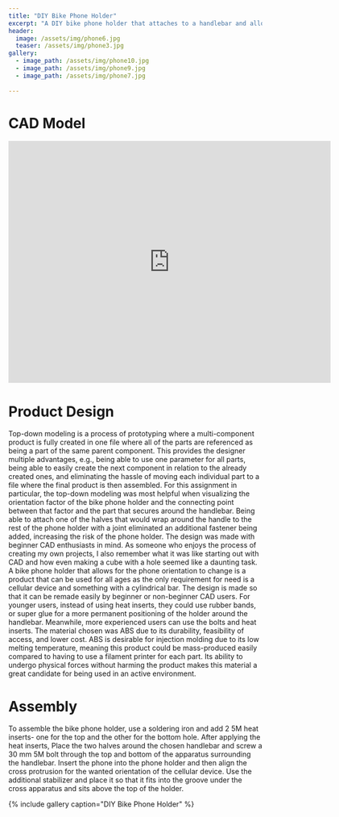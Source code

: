 ```yaml
---
title: "DIY Bike Phone Holder"
excerpt: "A DIY bike phone holder that attaches to a handlebar and allows for the phone to change orientation."
header:
  image: /assets/img/phone6.jpg
  teaser: /assets/img/phone3.jpg
gallery:
  - image_path: /assets/img/phone10.jpg
  - image_path: /assets/img/phone9.jpg
  - image_path: /assets/img/phone7.jpg
   
---
```



# CAD Model
<iframe src="https://vanderbilt643.autodesk360.com/shares/public/SH512d4QTec90decfa6e9c8dbd9baed4fee9?mode=embed" width="640" height="480" allowfullscreen="true" webkitallowfullscreen="true" mozallowfullscreen="true"  frameborder="0"></iframe>


# Product Design
Top-down modeling is a process of prototyping where a multi-component product is fully created in one file where all of the parts are referenced as being a part of the same parent component. This provides the designer multiple advantages, e.g., being able to use one parameter for all parts, being able to easily create the next component in relation to the already created ones, and eliminating the hassle of moving each individual part to a file where the final product is then assembled. For this assignment in particular, the top-down modeling was most helpful when visualizing the orientation factor of the bike phone holder and the connecting point between that factor and the part that secures around the handlebar. Being able to attach one of the halves that would wrap around the handle to the rest of the phone holder with a joint eliminated an additional fastener being added, increasing the risk of the phone holder. The design was made with beginner CAD enthusiasts in mind. As someone who enjoys the process of creating my own projects, I also remember what it was like starting out with CAD and how even making a cube with a hole seemed like a daunting task. A bike phone holder that allows for the phone orientation to change is a product that can be used for all ages as the only requirement for need is a cellular device and something with a cylindrical bar. The design is made so that it can be remade easily by beginner or non-beginner CAD users. For younger users, instead of using heat inserts, they could use rubber bands, or super glue for a more permanent positioning of the holder around the handlebar. Meanwhile, more experienced users can use the bolts and heat inserts. The material chosen was ABS due to its durability, feasibility of access, and lower cost. ABS is desirable for injection molding due to its low melting temperature, meaning this product could be mass-produced easily compared to having to use a filament printer for each part. Its ability to undergo physical forces without harming the product makes this material a great candidate for being used in an active environment. 


# Assembly 
To assemble the bike phone holder, use a soldering iron and add 2 5M heat inserts- one for the top and the other for the bottom hole. After applying the heat inserts, Place the two halves around the chosen handlebar and screw a 30 mm 5M bolt through the top and bottom of the apparatus surrounding the handlebar. Insert the phone into the phone holder and then align the cross protrusion for the wanted orientation of the cellular device. Use the additional stabilizer and place it so that it fits into the groove under the cross apparatus and sits above the top of the holder. 






{% include gallery caption="DIY Bike Phone Holder" %}
